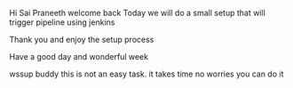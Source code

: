 Hi Sai Praneeth welcome back
Today we will do a small setup that will trigger pipeline using jenkins

Thank you and enjoy the setup process

Have a good day and wonderful week

wssup buddy this is not an easy task. it takes time no worries you can do it